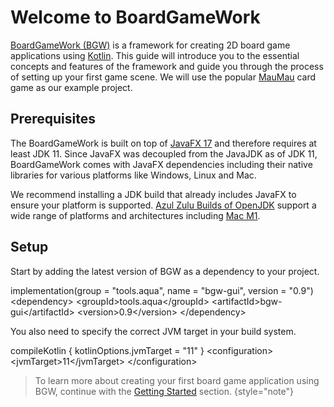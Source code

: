 [MauMauRules]: https://en.wikipedia.org/wiki/Mau_Mau_(card_game)
[BGW]: https://github.com/tudo-aqua/bgw
[JavaFX 17]: https://openjfx.io/openjfx-docs/
[AzulZuluOpenJDK]: https://www.azul.com/downloads/?version=java-11-lts&package=jdk-fx#download-openjdk
[Mac M1]: https://www.azul.com/downloads/?version=java-11-lts&os=macos&architecture=arm-64-bit&package=jdk-fx#download-openjdk
[BoardGameApplicationKDoc]: /docs/tools.aqua.bgw.core/-board-game-application/index.html
[BoardGameSceneKDoc]: /docs/tools.aqua.bgw.core/-board-game-scene/index.html
[MenuSceneKDoc]: /docs/tools.aqua.bgw.core/-menu-scene/index.html
[GameComponentKDoc]: /docs/tools.aqua.bgw.components.gamecomponentviews/-game-component-view/index.html
[StaticComponentViewKDoc]: /docs/tools.aqua.bgw.components/-static-component-view/index.html
[LabelKDoc]: /docs/tools.aqua.bgw.components.uicomponents/-label/index.html
[ButtonKDoc]: /docs/tools.aqua.bgw.components.uicomponents/-button/index.html
[ContainerKDoc]: /docs/tools.aqua.bgw.components.container/-game-component-container/index.html
[CardStackKDoc]: /docs/tools.aqua.bgw.components.container/-card-stack/index.html
[LinearLayoutKDoc]: /docs/tools.aqua.bgw.components.container/-linear-layout/index.html
[showGameSceneKDoc]: /docs/tools.aqua.bgw.core/-board-game-application/show-game-scene.html
[showMenuSceneKDoc]: /docs/tools.aqua.bgw.core/-board-game-application/show-menu-scene.html
[showKDoc]: /docs/tools.aqua.bgw.core/-board-game-application/show.html
[addComponentsKDoc]: /docs/tools.aqua.bgw.core/Scene/addComponents
[UIComponentDoc]: /guides/components/uicomponents
[LayoutViewDoc]: /guides/components/layout
[VisualsDoc]: /guides/concepts/visual
[GettingStarted]: /guides/getting-started
[Kotlin]: https://kotlinlang.org/

# Welcome to BoardGameWork

[BoardGameWork (BGW)][BGW] is a framework for creating 2D board game applications using [Kotlin][Kotlin].
This guide will introduce you to the essential concepts and features of the framework and guide you through the process
of setting up your first game scene. We will use the popular [MauMau][MauMauRules] card game as our example project.

## Prerequisites

The BoardGameWork is built on top of [JavaFX 17][JavaFX 17] and therefore requires at least JDK 11.
Since JavaFX was decoupled from the JavaJDK as of JDK 11, BoardGameWork comes with JavaFX dependencies including their
native libraries for various platforms like Windows, Linux and Mac.

We recommend installing a JDK build that already includes JavaFX to ensure your platform is supported.
[Azul Zulu Builds of OpenJDK][AzulZuluOpenJDK] support a wide range of platforms and architectures including [Mac M1][Mac M1].

## Setup

Start by adding the latest version of BGW as a dependency to your project.

<tabs group="gradleMaven">
    <tab title="Gradle" group-key="gradle">
        <code-block lang="apache"> 
        implementation(group = "tools.aqua", name = "bgw-gui", version = "0.9")
        </code-block>
    </tab>
    <tab title="Maven" group-key="maven">
        <code-block lang="xml">
            &lt;dependency&gt;
    &lt;groupId&gt;tools.aqua&lt;/groupId&gt;
    &lt;artifactId&gt;bgw-gui&lt;/artifactId&gt;
    &lt;version&gt;0.9&lt;/version&gt;
&lt;/dependency&gt;
        </code-block>
    </tab>
</tabs>

You also need to specify the correct JVM target in your build system.

<tabs group="gradleMaven">
    <tab title="Gradle" group-key="gradle">
        <code-block lang="apache">
            compileKotlin {
    kotlinOptions.jvmTarget = "11"
}
        </code-block>
    </tab>
    <tab title="Maven" group-key="maven">
        <code-block lang="xml">
            &lt;configuration&gt;
    &lt;jvmTarget&gt;11&lt;/jvmTarget&gt;
&lt;/configuration&gt;
        </code-block>
    </tab>
</tabs>

> To learn more about creating your first board game application using BGW, continue with the [Getting Started][GettingStarted] section.
> {style="note"}
